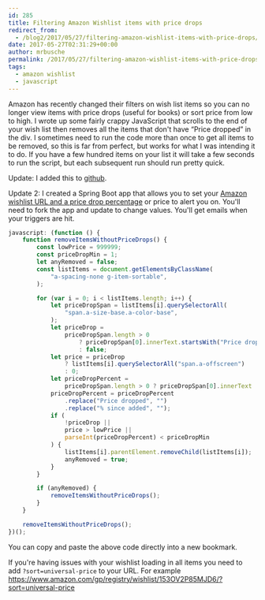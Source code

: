 ```yaml
---
id: 285
title: Filtering Amazon Wishlist items with price drops
redirect_from:
  - /blog2/2017/05/27/filtering-amazon-wishlist-items-with-price-drops/
date: 2017-05-27T02:31:29+00:00
author: mrbusche
permalink: /2017/05/27/filtering-amazon-wishlist-items-with-price-drops/
tags:
  - amazon wishlist
  - javascript
---
```


Amazon has recently changed their filters on wish list items so you can no longer view items with price drops (useful for books) or sort price from low to high. I wrote up some fairly crappy JavaScript that scrolls to the end of your wish list then removes all the items that don't have &#8220;Price dropped&#8221; in the div. I sometimes need to run the code more than once to get all items to be removed, so this is far from perfect, but works for what I was intending it to do. If you have a few hundred items on your list it will take a few seconds to run the script, but each subsequent run should run pretty quick.

Update: I added this to [github](https://github.com/mrbusche/amazonPriceDrops).

Update 2: I created a Spring Boot app that allows you to set your [Amazon wishlist URL and a price drop percentage](https://github.com/mrbusche/amazon-price-checker) or price to alert you on. You'll need to fork the app and update to change values. You'll get emails when your triggers are hit.

```javascript
javascript: (function () {
	function removeItemsWithoutPriceDrops() {
		const lowPrice = 999999;
		const priceDropMin = 1;
		let anyRemoved = false;
		const listItems = document.getElementsByClassName(
			"a-spacing-none g-item-sortable",
		);

		for (var i = 0; i < listItems.length; i++) {
			let priceDropSpan = listItems[i].querySelectorAll(
				"span.a-size-base.a-color-base",
			);
			let priceDrop =
				priceDropSpan.length > 0
					? priceDropSpan[0].innerText.startsWith("Price dropped")
					: false;
			let price = priceDrop
				? listItems[i].querySelectorAll("span.a-offscreen")
				: 0;
			let priceDropPercent =
				priceDropSpan.length > 0 ? priceDropSpan[0].innerText : "";
			priceDropPercent = priceDropPercent
				.replace("Price dropped", "")
				.replace("% since added", "");
			if (
				!priceDrop ||
				price > lowPrice ||
				parseInt(priceDropPercent) < priceDropMin
			) {
				listItems[i].parentElement.removeChild(listItems[i]);
				anyRemoved = true;
			}
		}

		if (anyRemoved) {
			removeItemsWithoutPriceDrops();
		}
	}

	removeItemsWithoutPriceDrops();
})();
```

You can copy and paste the above code directly into a new bookmark.

If you're having issues with your wishlist loading in all items you need to add `?sort=universal-price` to your URL. For example <https://www.amazon.com/gp/registry/wishlist/153OV2P85MJD6/?sort=universal-price>
